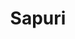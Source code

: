 --- 
title: "Sapuri"
publishdate: "2019-4-14T16:48:46+02:00"
src: "https://365manga.net/manga/sapuri"
image: "https://data.365manga.net/images/thumbnails/24117-sapuri.jpg"
description: "From Tokyopop: Minami Fujii is an employee at a high-powered advertising firm. She’s good at her job but finds herself torn between the pressure and expectations of her career and her attraction to two of her coworkers: the younger, arty Ishida, and the classy, put-together Ogiwara!"
---